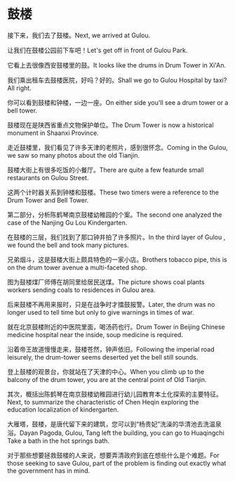 # 鼓楼

<p><span class="chinese">接下来，我们去了鼓楼。</span><span class="english">Next, we arrived at Gulou.</span></p>

<p><span class="chinese">让我们在鼓楼公园前下车吧！</span><span class="english">Let's get off in front of Gulou Park.</span></p>

<p><span class="chinese">它看上去很像西安鼓楼里的鼓。</span><span class="english">It looks like the drums in Drum Tower in Xi'An.</span></p>

<p><span class="chinese">我们乘出租车去鼓楼医院，好吗？好的。</span><span class="english">Shall we go to Gulou Hospital by taxi? All right.</span></p>

<p><span class="chinese">你可以看到鼓楼和钟楼，一边一座。</span><span class="english">On either side you'll see a drum tower or a bell tower.</span></p>

<p><span class="chinese">鼓楼现在是陕西省重点文物保护单位。</span><span class="english">The Drum Tower is now a historical monument in Shaanxi Province.</span></p>

<p><span class="chinese">走近鼓楼里，我们看见了许多天津的老照片，感到很怀念。</span><span class="english">Coming in the Gulou, we saw so many photos about the old Tianjin.</span></p>

<p><span class="chinese">鼓楼大街上有很多吃饭的小餐厅。</span><span class="english">There are quite a few featurde small restaurants on Gulou Street.</span></p>

<p><span class="chinese">这两个计时器关系到钟楼和鼓楼。</span><span class="english">These two timers were a reference to the Drum Tower and Bell Tower.</span></p>

<p><span class="chinese">第二部分，分析陈鹤琴南京鼓楼幼稚园的个案。</span><span class="english">The second one analyzed the case of the Nanjing Gu Lou Kindergarten.</span></p>

<p><span class="chinese">在鼓楼的三层，我们找到了那口钟并拍了许多照片。</span><span class="english">In the third layer of Gulou , we found the bell and took many pictures.</span></p>

<p><span class="chinese">兄弟烟斗，这是鼓楼大街上颇具特色的一家小店。</span><span class="english">Brothers tobacco pipe, this is on the drum tower avenue a multi-faceted shop.</span></p>

<p><span class="chinese">图为鼓楼煤厂师傅在胡同里给居民送煤。</span><span class="english">The picture shows coal plants workers sending coals to residences in Gulou area.</span></p>

<p><span class="chinese">后来鼓楼不再用来报时，只是在战争时才擂鼓报警。</span><span class="english">Later, the drum was no longer used to tell time but only to give warnings in times of war.</span></p>

<p><span class="chinese">就在北京鼓楼附近的中医院里面，喝汤药也行。</span><span class="english">Drum Tower in Beijing Chinese medicine hospital near the inside, soup medicine is required.</span></p>

<p><span class="chinese">沿着帝王故道慢慢走来，鼓楼苍然，钟声依旧。</span><span class="english">Following the imperial road leisurely, the drum-tower seems deserted yet the bell still sounds.</span></p>

<p><span class="chinese">登上鼓楼的观景台，你就站在了天津的中心。</span><span class="english">When you climb up to the balcony of the drum tower, you are at the central point of Old Tianjin.</span></p>

<p><span class="chinese">其次，概括出陈鹤琴在南京鼓楼幼稚园进行幼儿园教育本土化探索的主要特征。</span><span class="english">Next, to summarize the characteristic of Chen Heqin exploring the education localization of kindergarten.</span></p>

<p><span class="chinese">大雁塔，鼓楼，是唐代留下来的建筑，您可以到“杨贵妃”洗澡的华清池去洗温泉浴。</span><span class="english">Dayan Pagoda, Gulou, Tang left the building, you can go to Huaqingchi Take a bath in the hot springs bath.</span></p>

<p><span class="chinese">对于那些想要拯救鼓楼的人来说，想要弄清政府到底在想些什么是个难题。</span><span class="english">For those seeking to save Gulou, part of the problem is finding out exactly what the government has in mind.</span></p>

